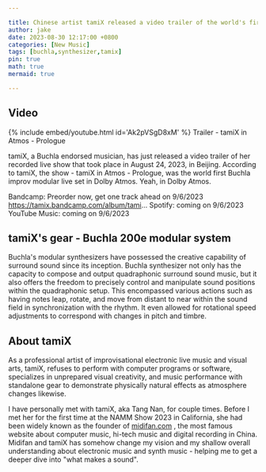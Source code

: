 ```yaml
---

title: Chinese artist tamiX released a video trailer of the world's first Buchla concert in Dolby Atmos
author: jake
date: 2023-08-30 12:17:00 +0800
categories: [New Music]
tags: [buchla,synthesizer,tamix]
pin: true
math: true
mermaid: true

---
```


## Video
{% include embed/youtube.html id='Ak2pVSgD8xM' %}
Trailer - tamiX in Atmos - Prologue

tamiX, a Buchla endorsed musician, has just released a video trailer of her recorded live show that took place in August 24, 2023, in Beijing. According to tamiX, the show - tamiX in Atmos - Prologue, was the world first Buchla improv modular live set in Dolby Atmos. Yeah, in Dolby Atmos. 

Bandcamp: Preorder now, get one track ahead on 9/6/2023 https://tamix.bandcamp.com/album/tami...
Spotify: coming on 9/6/2023
YouTube Music: coming on 9/6/2023

## tamiX's gear - Buchla 200e modular system
Buchla's modular synthesizers have possessed the creative capability of surround sound since its inception. Buchla synthesizer not only has the capacity to compose and output quadraphonic surround sound music, but it also offers the freedom to precisely control and manipulate sound positions within the quadraphonic setup. This encompassed various actions such as having notes leap, rotate, and move from distant to near within the sound field in synchronization with the rhythm. It even allowed for rotational speed adjustments to correspond with changes in pitch and timbre. 

## About tamiX 
As a professional artist of improvisational electronic live music and visual arts,  tamiX, refuses to perform with computer programs or software, specializes in unprepared visual creativity, and music performance with standalone gear to demonstrate physically natural effects as atmosphere changes likewise.  

I have personally met with tamiX, aka Tang Nan, for couple times. Before I met her for the first time at the NAMM Show 2023 in California, she had been widely known as the founder of [midifan.com](https://www.midifan.com/) , the most famous website about computer music, hi-tech music and digital recording in China. Midifan and tamiX has somehow change my vision and my shallow overall understanding about electronic music and synth music - helping me to get a deeper dive into "what makes a sound". 



